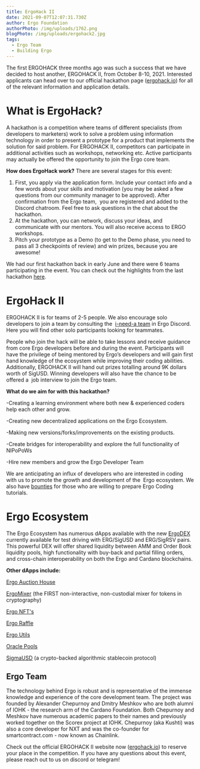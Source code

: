 ```yaml
---
title: ErgoHack II
date: 2021-09-07T12:07:31.730Z
author: Ergo Foundation
authorPhoto: /img/uploads/1762.png
blogPhoto: /img/uploads/ergohack2.jpg
tags:
  - Ergo Team
  - Building Ergo
---
```

<!--StartFragment-->

The first ERGOHACK three months ago was such a success that we have decided to host another, ERGOHACK II, from October 8-10, 2021. Interested applicants can head over to our official hackathon page ([ergohack.io](ergohack.io)) for all of the relevant information and application details. 

# What is ErgoHack?

A hackathon is a competition where teams of different specialists (from developers to marketers) work to solve a problem using information technology in order to present a prototype for a product that implements the solution for said problem. For ERGOHACK II, competitors can participate in additional activities such as workshops, networking etc. Active participants may actually be offered the opportunity to join the Ergo core team. 

**How does ErgoHack work?** There are several stages for this event:

1. First, you apply via the application form. Include your contact info and a few words about your skills and motivation (you may be asked a few questions from our community manager to be approved). After confirmation from the Ergo team,  you are registered and added to the Discord chatroom. Feel free to ask questions in the chat about the hackathon.
2. At the hackathon, you can network, discuss your ideas, and communicate with our mentors. You will also receive access to ERGO workshops.
3. Pitch your prototype as a Demo (to get to the Demo phase, you need to pass all 3 checkpoints of review) and win prizes, because you are awesome!

We had our first hackathon back in early June and there were 6 teams participating in the event. You can check out the highlights from the last hackathon [here](https://curiaregiscrypto.medium.com/ergohack-results-f7d72711a9db). 

# ErgoHack II

ERGOHACK II is for teams of 2-5 people. We also encourage solo developers to join a team by consulting the  [i-need-a team](https://discord.gg/UcQsH7Sg) in Ergo Discord. Here you will find other solo participants looking for teammates. 

People who join the hack will be able to take lessons and receive guidance from core Ergo developers before and during the event. Participants will have the privilege of being mentored by Ergo’s developers and will gain first hand knowledge of the ecosystem while improving their coding abilities. Additionally, ERGOHACK II will hand out prizes totalling around 9K dollars worth of SigUSD. Winning developers will also have the chance to be offered a  job interview to join the Ergo team.

**What do we aim for with this hackathon?**

\-Creating a learning environment where both new & experienced coders help each other and grow. 

\-Creating new decentralized applications on the Ergo Ecosystem. 

\-Making new versions/forks/improvements on the existing products.

\-Create bridges for interoperability and explore the full functionality of NIPoPoWs

\-Hire new members and grow the Ergo Developer Team

We are anticipating an influx of developers who are interested in coding with us to promote the growth and development of the  Ergo ecosystem. We also have [bounties](https://github.com/ergoplatform/grow-ergo/issues) for those who are willing to prepare Ergo Coding tutorials.

# Ergo Ecosystem

The Ergo Ecosystem has numerous dApps available with the new [ErgoDEX](https://ergodex.io/) currently available for test driving with ERG/SigUSD and ERG/SigRSV pairs. This powerful DEX will offer shared liquidity between AMM and Order Book liquidity pools, high functionality with buy-back and partial filling orders, and cross-chain interoperability on both the Ergo and Cardano blockchains.

**Other dApps include:**

[Ergo Auction House](https://ergoauctions.org/#/auction/active?type=picture)

[ErgoMixer](https://github.com/ergoMixer/ergoMixBack) (the FIRST non-interactive, non-custodial mixer for tokens in cryptography)

[Ergo NFT's](https://ergonfts.org/)

[Ergo Raffle](http://beta.ergoraffle.com)

[Ergo Utils](https://ergoutils.org/#/token)

[Oracle Pools](https://explorer.ergoplatform.com/en/oracle-pools-list)

[SigmaUSD](https://sigmausd.io/#/) (a crypto-backed algorithmic stablecoin protocol)

## Ergo Team

The technology behind Ergo is robust and is representative of the immense knowledge and experience of the core development team. The project was founded by Alexander Chepurnoy and Dmitry Meshkov who are both alumni of IOHK - the research arm of the Cardano Foundation. Both Chepurnoy and Meshkov have numerous academic papers to their names and previously worked together on the Scorex project at IOHK. Chepurnoy (aka Kushti) was also a core developer for NXT and was the co-founder for smartcontract.com - now known as Chainlink.

Check out the official ERGOHACK II website now ([ergohack.io](http://ergohack.io)) to reserve your place in the competition. If you have any questions about this event, please reach out to us on discord or telegram!

<!--EndFragment-->